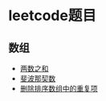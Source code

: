 # leetcode题目

## 数组
* [两数之和](./array/two-num.md)
* [斐波那契数](./array/fibonacci.md)
* [删除排序数组中的重复项](./array/remove-duplicate.md)
